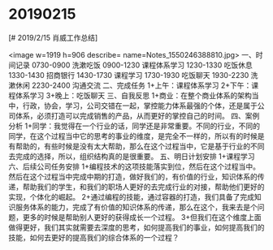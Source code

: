 # 20190215

[# 2019/2/15 肖威工作总结]

<image w=1919 h=906 describe= name=Notes_1550246388810.jpg>
一、时间记录
0730-0900 洗漱吃饭
0900-1230 课程体系学习
1230-1330 吃饭休息
1330-1430 招商银行
1430-1730 课程学习
1730-1930 吃饭聊天
1930-2230 洗漱休闲
2230-2400 沟通交流
二、完成任务
1+上午：课程体系学习
2+下午：课程体系学习
3+晚上：吃饭聊天
三、自我反思
1+商业：在整个商业体系的架构当中，行政，协会，学习，公司交错在一起，掌控能力体系最强的个体，还是属于公司体系，必须打造可以完成销售的产品，从而更好的掌控自己的时间。
四、案例分析
1+同学：我觉得在一个行业的话，同学还是非常重要。不同的行业，不同的同学，在这个过程当中它的思考的事业的维度，是完全不一样的，所以有的时候是有帮助的，有些时候是没有太大帮助，那么在这个过程当中，它是基于行业的不同去完成的选择，所以，组织结构真的是很重要。
五、明日计划安排
1+课程学习
六、后续公司任务安排
1+编程技术的这项技能落实到位，然后在这个过程当中。然后在这个过程当中完成中期的打造，做好我们的，有价值的行业，知识体系的传递，帮助我们的学生，和我们的职场人更好的去完成行业的对接，帮助他们更好的实现，个体化的崛起。
2+通过编程的技能，通过容器的打造，我们具备了完成知识服务体系的能力，完成了有价值的知识体系的传递，那么在这个，我来去是个问题，更多的时候是帮助别人更好的获得成长一个过程。
3+但我们在这个维度上面做得更好，我们其实就需要去深度的思考，如何提高我们的事业，如何提高我们的技能，如何去更好的提高我们的综合体系的一个过程？
